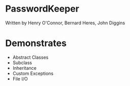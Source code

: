 # PasswordKeeper
Written by Henry O'Connor, Bernard Heres, John Diggins

# Demonstrates
* Abstract Classes
* Subclass
* Inheritance
* Custom Exceptions
* File I/O
